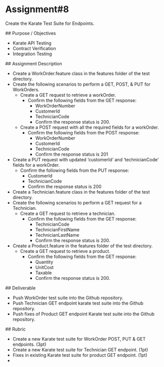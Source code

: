 # Assignment\#8

Create the Karate Test Suite for Endpoints.

\#\# Purpose / Objectives

- Karate API Testing  
- Contract Verification  
- Integration Testing

\#\# Assignment Description

* Create a WorkOrder.feature class in the features folder of the test directory.   
* Create the following scenarios to perform a GET, POST, & PUT for WorkOrders.  
  * Create a GET request to retrieve a workOrder.  
    * Confirm the following fields from the GET response:  
      * WorkOrderNumber  
      * CustomerId  
      * TechnicianCode  
      * Confirm the response status is 200\.  
  * Create a POST request with all the required fields for a workOrder.  
    * Confirm the following fields from the POST response:  
      * WorkOrderNumber  
      * CustomerId  
      * TechnicianCode  
      * Confirm the response status is 201  
* Create a PUT request with updated ‘customerId’ and ‘technicianCode’ fields for a workOrder.  
  * Confirm the following fields from the PUT response:  
    * CustomerId  
    * TechnicianCode  
    * Confirm the response status is 200
* Create a Technician.feature class in the features folder of the test directory.   
* Create the following scenarios to perform a GET request for a Technician.  
  * Create a GET request to retrieve a technician.  
    * Confirm the following fields from the GET response:  
      * TechnicianCode  
      * TechnicianFirstName  
      * TechnicianLastName  
      * Confirm the response status is 200\.  
* Create a Product.feature in the features folder of the test directory.   
  * Create a GET request to retrieve a product.  
    * Confirm the following fields from the GET response:  
      * Quantity  
      * UnitCost  
      * Taxable  
      * Confirm the response status is 200\.

    

\#\# Deliverable

* Push WorkOrder test suite into the Github repository.  
* Push Technician GET endpoint karate test suite into the Github repository.  
* Push fixes of Product GET endpoint Karate test suite into the Github repository.

\#\# Rubric

- Create a new Karate test suite for WorkOrder POST, PUT & GET endpoints. (3pt)  
- Create a new Karate test suite for Technician GET endpoint. (1pt)  
- Fixes in existing Karate test suite for product GET endpoint. (1pt)  
- 
